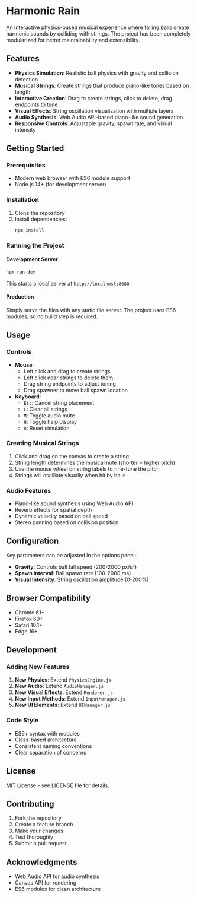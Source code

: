 # Harmonic Rain

An interactive physics-based musical experience where falling balls create harmonic sounds by colliding with strings. The project has been completely modularized for better maintainability and extensibility.

## Features

- **Physics Simulation**: Realistic ball physics with gravity and collision detection
- **Musical Strings**: Create strings that produce piano-like tones based on length
- **Interactive Creation**: Drag to create strings, click to delete, drag endpoints to tune
- **Visual Effects**: String oscillation visualization with multiple layers
- **Audio Synthesis**: Web Audio API-based piano-like sound generation
- **Responsive Controls**: Adjustable gravity, spawn rate, and visual intensity

## Getting Started

### Prerequisites

- Modern web browser with ES6 module support
- Node.js 14+ (for development server)

### Installation

1. Clone the repository
2. Install dependencies:
   ```bash
   npm install
   ```

### Running the Project

#### Development Server
```bash
npm run dev
```
This starts a local server at `http://localhost:8080`

#### Production
Simply serve the files with any static file server. The project uses ES6 modules, so no build step is required.

## Usage

### Controls

- **Mouse**: 
  - Left click and drag to create strings
  - Left click near strings to delete them
  - Drag string endpoints to adjust tuning
  - Drag spawner to move ball spawn location
- **Keyboard**:
  - `Esc`: Cancel string placement
  - `C`: Clear all strings
  - `M`: Toggle audio mute
  - `H`: Toggle help display
  - `R`: Reset simulation

### Creating Musical Strings

1. Click and drag on the canvas to create a string
2. String length determines the musical note (shorter = higher pitch)
3. Use the mouse wheel on string labels to fine-tune the pitch
4. Strings will oscillate visually when hit by balls

### Audio Features

- Piano-like sound synthesis using Web Audio API
- Reverb effects for spatial depth
- Dynamic velocity based on ball speed
- Stereo panning based on collision position

## Configuration

Key parameters can be adjusted in the options panel:

- **Gravity**: Controls ball fall speed (200-2000 px/s²)
- **Spawn Interval**: Ball spawn rate (100-2000 ms)
- **Visual Intensity**: String oscillation amplitude (0-200%)

## Browser Compatibility

- Chrome 61+
- Firefox 60+
- Safari 10.1+
- Edge 16+

## Development

### Adding New Features

1. **New Physics**: Extend `PhysicsEngine.js`
2. **New Audio**: Extend `AudioManager.js`
3. **New Visual Effects**: Extend `Renderer.js`
4. **New Input Methods**: Extend `InputManager.js`
5. **New UI Elements**: Extend `UIManager.js`

### Code Style

- ES6+ syntax with modules
- Class-based architecture
- Consistent naming conventions
- Clear separation of concerns

## License

MIT License - see LICENSE file for details.

## Contributing

1. Fork the repository
2. Create a feature branch
3. Make your changes
4. Test thoroughly
5. Submit a pull request

## Acknowledgments

- Web Audio API for audio synthesis
- Canvas API for rendering
- ES6 modules for clean architecture
